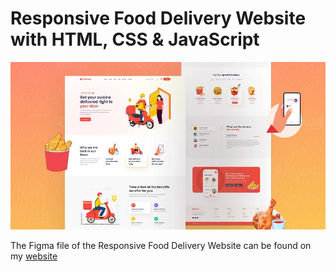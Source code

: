 # Responsive Food Delivery Website with HTML, CSS & JavaScript

![Responsive Food Delivery Website with HTML, CSS and JavaScript](https://raw.githubusercontent.com/wpcodevo/lc26-food-delivery-website/setup/restaurant%20food%20website.jpg "Responsive Food Delivery Website with HTML, CSS and JavaScript")

The Figma file of the Responsive Food Delivery Website can be found on my [website](https://codevoweb.com/lc26-build-food-ordering-website-html-css-javascript)
